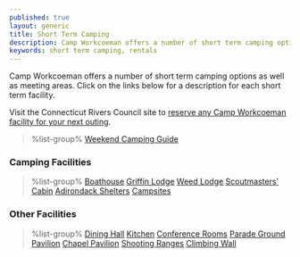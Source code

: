 ```yaml
---
published: true
layout: generic
title: Short Term Camping
description: Camp Workcoeman offers a number of short term camping options as well as meeting areas. View a description for each short term facility.
keywords: short term camping, rentals
---
```


Camp Workcoeman offers a number of short term camping options as well as
meeting areas. Click on the links below for a description for each short term
facility.

<div class="alert alert-info"><p>Visit the Connecticut Rivers Council site to
<a href="http://www.ctrivers.org/Camping/CampWorkcoeman/Rentals/">reserve any
Camp Workcoeman facility for your next outing</a>.</p></div>

> %list-group%
> <a href="{{ site.url }}/pdf/2014/weekendcamping.pdf" class="list-group-item">Weekend Camping Guide</a>

### Camping Facilities

> %list-group%
> <a href="boathouse/" class="list-group-item">Boathouse</a>
> <a href="griffin-lodge/" class="list-group-item">Griffin Lodge</a>
> <a href="weed-lodge/" class="list-group-item">Weed Lodge</a>
> <a href="scoutmasters-cabin/" class="list-group-item">Scoutmasters&rsquo; Cabin</a>
> <a href="adirondack-shelters/" class="list-group-item">Adirondack Shelters</a>
> <a href="campsites/" class="list-group-item">Campsites</a>

### Other Facilities

> %list-group%
> <a href="dining-hall/" class="list-group-item">Dining Hall</a>
> <a href="kitchen/" class="list-group-item">Kitchen</a>
> <a href="conference-rooms/" class="list-group-item">Conference Rooms</a>
> <a href="parade-ground-pavilion/" class="list-group-item">Parade Ground Pavilion</a>
> <a href="chapel/" class="list-group-item">Chapel Pavilion</a>
> <a href="shooting-ranges/" class="list-group-item">Shooting Ranges</a>
> <a href="{{ site.url }}/pdf/2017/climbing-flier.pdf" class="list-group-item">Climbing Wall</a>
